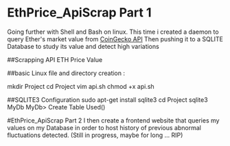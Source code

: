 # EthPrice_ApiScrap Part 1
Going further with Shell and Bash on linux. This time i created a daemon to query Ether's market value from [CoinGecko API](https://www.coingecko.com/en/api)
Then pushing it to a SQLITE Database to study its value and detect high variations

##Scrapping API ETH Price Value

##basic Linux file and directory creation :

mkdir Project
cd Project
vim api.sh
chmod +x api.sh

##SQLITE3 Configuration
sudo apt-get install sqlite3
cd Project
sqlite3 MyDb
MyDb> Create Table Used()

#EthPrice_ApiScrap Part 2
I then create a frontend website that queries my values on my Database in order to host history of previous abnormal fluctuations detected. (Still in progress, maybe for long ... RIP)
